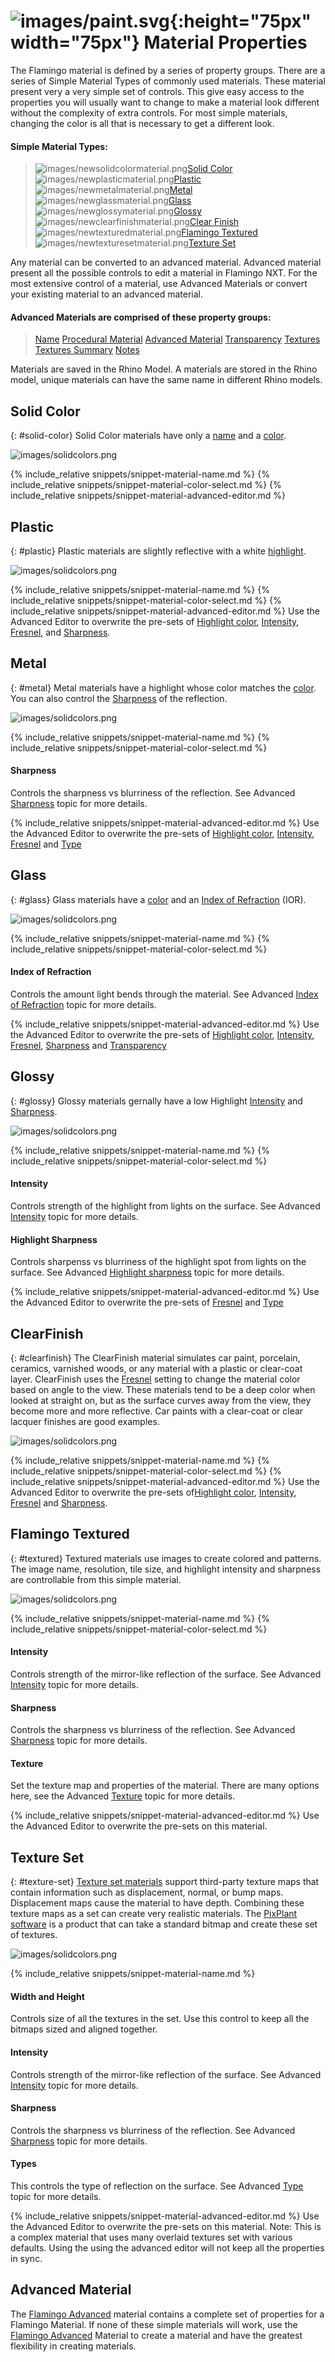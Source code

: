 ---
---

# ![images/paint.svg](images/paint.svg){:height="75px" width="75px"} Material Properties
The Flamingo material is defined by a series of property groups. There are a series of Simple Material Types of commonly used materials.  These material present very a very simple set of controls. This give easy access to the properties you will usually want to change to make a material look different without the complexity of extra controls. For most simple materials, changing the color is all that is necessary to get a different look.

#### Simple Material Types:

> ![images/newsolidcolormaterial.png](images/newsolidcolormaterial.png)[Solid Color](#solid-color)
> ![images/newplasticmaterial.png](images/newplasticmaterial.png)[Plastic](#plastic)
> ![images/newmetalmaterial.png](images/newmetalmaterial.png)[Metal](#metal)
> ![images/newglassmaterial.png](images/newglassmaterial.png)[Glass](#glass)
> ![images/newglossymaterial.png](images/newglossymaterial.png)[Glossy](#glossy)
> ![images/newclearfinishmaterial.png](images/newclearfinishmaterial.png)[Clear Finish](#clear-finish)
> ![images/newtexturedmaterial.png](images/newtexturedmaterial.png)[Flamingo Textured](#flamingo-textured)
> ![images/newtexturesetmaterial.png](images/newtexturesetmaterial.png)[Texture Set](#texture-set)

Any material can be converted to an advanced material.  Advanced material present all the possible controls to edit a material in Flamingo NXT.  For the most extensive control of a material, use Advanced Materials or convert your existing material to an advanced material.

#### Advanced Materials are comprised of these property groups:

> [Name](material-type-advanced.html#name)
> [Procedural Material](material-type-advanced.html#name)
> [Advanced Material](material-type-advanced.html#name)
> [Transparency](material-type-advanced.html#name)
> [Textures](material-type-advanced.html#name)
> [Textures Summary](material-type-advanced.html#name)
> [Notes](material-type-advanced.html#name)

Materials are saved in the Rhino Model. A materials are stored in the Rhino model, unique materials can have the same name in different Rhino models.
<!-- TODO: All the links and anchors need to be tested on this page.  They were created before the Advanced page they reference.-->

## Solid Color
{: #solid-color}
Solid Color materials have only a [name](advanced-material-properties-main.html#name) and a [color](advanced-material-properties-main.html#color).

![images/solidcolors.png](images/3-solidcolor.png)

{% include_relative snippets/snippet-material-name.md %}
{% include_relative snippets/snippet-material-color-select.md %}
{% include_relative snippets/snippet-material-advanced-editor.md %}

## Plastic
{: #plastic}
Plastic materials are slightly reflective with a white [highlight](advanced-material-properties-main.html#highlight-color).

![images/solidcolors.png](images/3-plastic.png)

{% include_relative snippets/snippet-material-name.md %}
{% include_relative snippets/snippet-material-color-select.md %}
{% include_relative snippets/snippet-material-advanced-editor.md %} Use the Advanced Editor to overwrite the pre-sets of [Highlight color](advanced-material-properties-main.html#highlight-color), [Intensity](advanced-material-properties-main.html#intensity), [Fresnel](advanced-material-properties-main.html#fresnel), and [Sharpness](advanced-material-properties-main.html#sharpness).

## Metal
{: #metal}
Metal materials have a highlight whose color matches the [color](advanced-material-properties-main.html#color). You can also control the [Sharpness](advanced-material-properties-main.html#sharpness) of the reflection.

![images/solidcolors.png](images/3-metal.png)

{% include_relative snippets/snippet-material-name.md %}
{% include_relative snippets/snippet-material-color-select.md %}
#### Sharpness
Controls the sharpness vs blurriness of the reflection. See Advanced [Sharpness](advanced-material-properties-main.html#sharpness) topic for more details.

{% include_relative snippets/snippet-material-advanced-editor.md %} Use the Advanced Editor to overwrite the pre-sets of [Highlight color](advanced-material-properties-main.html#highlight-color), [Intensity](advanced-material-properties-main.html#intensity), [Fresnel](advanced-material-properties-main.html#fresnel) and [Type](advanced-material-properties-main.html#type)

## Glass
{: #glass}
Glass materials have a [color](advanced-material-properties-main.html#color) and an [Index of Refraction](advanced-material-properties-transparency.html#index-of-refraction) (IOR).

![images/solidcolors.png](images/3-glass.png)

{% include_relative snippets/snippet-material-name.md %}
{% include_relative snippets/snippet-material-color-select.md %}
#### Index of Refraction
Controls the amount light bends through the material. See Advanced [Index of Refraction](advanced-material-properties-transparency.html#index-of-refraction) topic for more details.

{% include_relative snippets/snippet-material-advanced-editor.md %} Use the Advanced Editor to overwrite the pre-sets of [Highlight color](advanced-material-properties-main.html#highlight-color), [Intensity](advanced-material-properties-main.html#intensity), [Fresnel](advanced-material-properties-main.html#fresnel), [Sharpness](advanced-material-properties-main.html#sharpness) and [Transparency](advanced-material-properties-transparency.html)

## Glossy
{: #glossy}
Glossy materials gernally have a low Highlight [Intensity](advanced-material-properties-main.html#intensity) and [Sharpness](advanced-material-properties-main.html#sharpness).

![images/solidcolors.png](images/3-glossy.png)

{% include_relative snippets/snippet-material-name.md %}
{% include_relative snippets/snippet-material-color-select.md %}
#### Intensity
Controls strength of the highlight from lights on the surface. See Advanced [Intensity](advanced-material-properties-main.html#intensity) topic for more details.

#### Highlight Sharpness
Controls sharpenss vs blurriness of the highlight spot from lights on the surface. See Advanced [Highlight sharpness](advanced-material-properties-main.html#sharpness) topic for more details.

{% include_relative snippets/snippet-material-advanced-editor.md %} Use the Advanced Editor to overwrite the pre-sets of [Fresnel](advanced-material-properties-main.html#fresnel) and [Type](advanced-material-properties-main.html#type)

## ClearFinish
{: #clearfinish}
The ClearFinish material simulates car paint, porcelain, ceramics, varnished woods, or any material with a plastic or clear-coat layer. ClearFinish uses the [Fresnel](advanced-material-properties-main.html#fresnel) setting to change the material color based on angle to the view. These materials tend to be a deep color when looked at straight on, but as the surface curves away from the view, they become more and more reflective. Car paints with a clear-coat or clear lacquer finishes are good examples.

![images/solidcolors.png](images/3-clearfinish.png)

{% include_relative snippets/snippet-material-name.md %}
{% include_relative snippets/snippet-material-color-select.md %}
{% include_relative snippets/snippet-material-advanced-editor.md %} Use the Advanced Editor to overwrite the pre-sets of[Highlight color](advanced-material-properties-main.html#highlight-color), [Intensity](advanced-material-properties-main.html#intensity), [Fresnel](advanced-material-properties-main.html#fresnel) and [Sharpness](advanced-material-properties-main.html#sharpness).

## Flamingo Textured
{: #textured}
Textured materials use images to create colored and patterns. The image name, resolution, tile size, and highlight intensity and sharpness are controllable from this simple material.

![images/solidcolors.png](images/3-texture.png)

{% include_relative snippets/snippet-material-name.md %}
{% include_relative snippets/snippet-material-color-select.md %}
#### Intensity
Controls strength of the mirror-like reflection of the surface. See Advanced [Intensity](advanced-material-properties-main.html#intensity) topic for more details.

#### Sharpness
Controls the sharpness vs blurriness of the reflection. See Advanced [Sharpness](advanced-material-properties-main.html#sharpness) topic for more details.

#### Texture
Set the texture map and properties of the material. There are many options here, see the Advanced [Texture](material-type-advanced.html#texture) topic for more details.

{% include_relative snippets/snippet-material-advanced-editor.md %} Use the Advanced Editor to overwrite the pre-sets on this material.

## Texture Set
{: #texture-set}
[Texture set materials](texture-set-materials.html) support third-party texture maps that contain information such as displacement, normal, or bump maps. Displacement maps cause the material to have depth. Combining these texture maps as a set can create very realistic materials. The [PixPlant software](http://www.pixplant.com/) is a product that can take a standard bitmap and create these set of textures.
<!-- TODO: This dialog at this time is all messed up.  Please check at a later date to see if it works better. There are the wrong controls in the panel-->
![images/solidcolors.png](images/textureset.png)

{% include_relative snippets/snippet-material-name.md %}
#### Width and Height
Controls size of all the textures in the set.  Use this control to keep all the bitmaps sized and aligned together.

#### Intensity
Controls strength of the mirror-like reflection of the surface. See Advanced [Intensity](advanced-material-properties-main.html#intensity) topic for more details.

#### Sharpness
Controls the sharpness vs blurriness of the reflection. See Advanced [Sharpness](advanced-material-properties-main.html#sharpness) topic for more details.

#### Types
This controls the type of reflection on the surface.  See Advanced [Type](material-type-advanced#type) topic for more details.

{% include_relative snippets/snippet-material-advanced-editor.md %} Use the Advanced Editor to overwrite the pre-sets on this material. Note: This is a complex material that uses many overlaid textures set with various defaults.  Using the using the advanced editor will not keep all the properties in sync.

## Advanced Material
The [Flamingo Advanced](material-type-advanced) material contains a complete set of properties for a Flamingo Material.  If none of these simple materials will work, use the [Flamingo Advanced](material-type-advanced) Material to create a material and have the greatest flexibility in creating materials.
